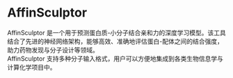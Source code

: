 # AffinSculptor
AffinSculptor 是一个用于预测蛋白质-小分子结合亲和力的深度学习模型。该工具结合了先进的神经网络架构，能够高效、准确地评估蛋白-配体之间的结合强度，助力药物发现与分子设计等领域。  
AffinSculptor 支持多种分子输入格式，用户可以方便地集成到各类生物信息学与计算化学项目中。


